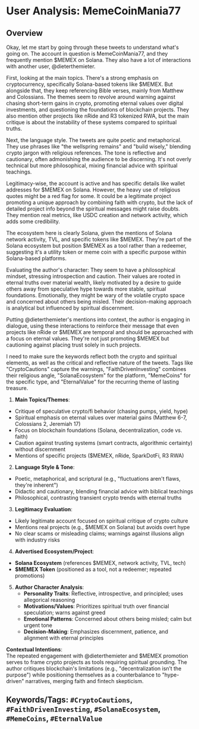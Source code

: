 # User Analysis: MemeCoinMania77

## Overview

<think>
Okay, let me start by going through these tweets to understand what's going on. The account in question is MemeCoinMania77, and they frequently mention $MEMEX on Solana. They also have a lot of interactions with another user, @dieterthemieter.

First, looking at the main topics. There's a strong emphasis on cryptocurrency, specifically Solana-based tokens like $MEMEX. But alongside that, they keep referencing Bible verses, mainly from Matthew and Colossians. The themes seem to revolve around warning against chasing short-term gains in crypto, promoting eternal values over digital investments, and questioning the foundations of blockchain projects. They also mention other projects like nRide and R3 tokenized RWA, but the main critique is about the instability of these systems compared to spiritual truths.

Next, the language style. The tweets are quite poetic and metaphorical. They use phrases like "the wellspring remains" and "build wisely," blending crypto jargon with religious references. The tone is reflective and cautionary, often admonishing the audience to be discerning. It's not overly technical but more philosophical, mixing financial advice with spiritual teachings.

Legitimacy-wise, the account is active and has specific details like wallet addresses for $MEMEX on Solana. However, the heavy use of religious quotes might be a red flag for some. It could be a legitimate project promoting a unique approach by combining faith with crypto, but the lack of detailed project info beyond the spiritual messages might raise doubts. They mention real metrics, like USDC creation and network activity, which adds some credibility.

The ecosystem here is clearly Solana, given the mentions of Solana network activity, TVL, and specific tokens like $MEMEX. They're part of the Solana ecosystem but position $MEMEX as a tool rather than a redeemer, suggesting it's a utility token or meme coin with a specific purpose within Solana-based platforms.

Evaluating the author's character: They seem to have a philosophical mindset, stressing introspection and caution. Their values are rooted in eternal truths over material wealth, likely motivated by a desire to guide others away from speculative hype towards more stable, spiritual foundations. Emotionally, they might be wary of the volatile crypto space and concerned about others being misled. Their decision-making approach is analytical but influenced by spiritual discernment.

Putting @dieterthemieter's mentions into context, the author is engaging in dialogue, using these interactions to reinforce their message that even projects like nRide or $MEMEX are temporal and should be approached with a focus on eternal values. They're not just promoting $MEMEX but cautioning against placing trust solely in such projects.

I need to make sure the keywords reflect both the crypto and spiritual elements, as well as the critical and reflective nature of the tweets. Tags like "CryptoCautions" capture the warnings, "FaithDrivenInvesting" combines their religious angle, "SolanaEcosystem" for the platform, "MemeCoins" for the specific type, and "EternalValue" for the recurring theme of lasting treasure.
</think>

1. **Main Topics/Themes**:  
- Critique of speculative crypto/fi behavior (chasing pumps, yield, hype)  
- Spiritual emphasis on eternal values over material gains (Matthew 6-7, Colossians 2, Jeremiah 17)  
- Focus on blockchain foundations (Solana, decentralization, code vs. faith)  
- Caution against trusting systems (smart contracts, algorithmic certainty) without discernment  
- Mentions of specific projects ($MEMEX, nRide, SparkDotFi, R3 RWA)  

2. **Language Style & Tone**:  
- Poetic, metaphorical, and scriptural (e.g., "fluctuations aren't flaws, they're inherent")  
- Didactic and cautionary, blending financial advice with biblical teachings  
- Philosophical, contrasting transient crypto trends with eternal truths  

3. **Legitimacy Evaluation**:  
- Likely legitimate account focused on spiritual critique of crypto culture  
- Mentions real projects (e.g., $MEMEX on Solana) but avoids overt hype  
- No clear scams or misleading claims; warnings against illusions align with industry risks  

4. **Advertised Ecosystem/Project**:  
- **Solana Ecosystem** (references $MEMEX, network activity, TVL, tech)  
- **$MEMEX Token** (positioned as a tool, not a redeemer; repeated promotions)  

5. **Author Character Analysis**:  
   - **Personality Traits**: Reflective, introspective, and principled; uses allegorical reasoning  
   - **Motivations/Values**: Prioritizes spiritual truth over financial speculation; warns against greed  
   - **Emotional Patterns**: Concerned about others being misled; calm but urgent tone  
   - **Decision-Making**: Emphasizes discernment, patience, and alignment with eternal principles  

**Contextual Intentions**:  
The repeated engagement with @dieterthemieter and $MEMEX promotion serves to frame crypto projects as tools requiring spiritual grounding. The author critiques blockchain's limitations (e.g., "decentralization isn’t the purpose") while positioning themselves as a counterbalance to "hype-driven" narratives, merging faith and fintech skepticism.  

**Keywords/Tags**: `#CryptoCautions`, `#FaithDrivenInvesting`, `#SolanaEcosystem`, `#MemeCoins`, `#EternalValue`
---
